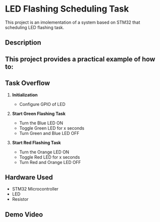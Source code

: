 # LED Flashing Scheduling Task

This project is an imolementation of a system based on STM32 that scheduling LED flashing task.

## Description

This project provides a practical example of how to:
- 

## Task Overflow
1. **Initialization**
   - Configure GPIO of LED
    
2. **Start Green Flashing Task**
   - Turn the Blue LED ON
   - Toggle Green LED for x seconds
   - Turn Green and Blue LED OFF
     
3. **Start Red Flashing Task**
   - Turn the Orange LED ON
   - Toggle Red LED for x seconds
   - Turn Red and Orange LED OFF

## Hardware Used
- STM32 Microcontroller
- LED
- Resistor

## Demo Video
